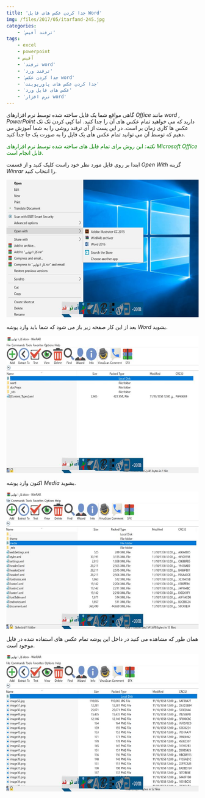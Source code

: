 ```yaml
---
title: 'جدا کردن عکس های فایل Word'
img: /files/2017/05/itarfand-245.jpg
categories:
    - 'ترفند آفیس'
tags:
    - excel
    - powerpoint
    - آفیس
    - 'ترفند word'
    - 'ترفند ورد'
    - 'جدا کردن عکس word'
    - 'جدا کردن عکس های پاورپوینت'
    - 'عکس های فایل ورد'
    - 'نرم افزار word'
---
```


گاهی مواقع شما یک فایل ساخته شده توسط نرم افزارهای *Office* مانند *word , PowerPoint* دارید که می خواهید تمام عکس های آن را جدا کنید. اما کپی کردن تک تک عکس ها کاری زمان بر است. در این پست از آی ترفند روشی را به شما آموزش می دهیم که توسط آن می توانید تمام عکس های یک فایل را به صورت یک جا جدا کنید.

<span style="color: #008000;">*نکته:* این روش برای تمام فایل های ساخته شده توسط نرم افزارهای *Microsoft Office* قابل انجام است.</span>

ابتدا بر روی فایل مورد نظر خود راست کلیک کنید و از قسمت *Open With* گزینه *Winrar* را انتخاب کنید.

![mhkarami97](/files/2017/05/itarfand-241.jpg)  

بعد از این کار صفحه زیر باز می شود که شما باید وارد پوشه *Word* بشوید.

![mhkarami97](/files/2017/05/itarfand-242n.jpg)  

اکنون وارد پوشه *Media* بشوید.

![mhkarami97](/files/2017/05/itarfand-243.jpg)  

همان طور که مشاهده می کنید در داخل این پوشه تمام عکس های استفاده شده در فایل موجود است.

![mhkarami97](/files/2017/05/itarfand-244.jpg)  